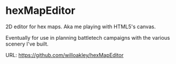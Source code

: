 hexMapEditor
============

2D editor for hex maps. Aka me playing with HTML5's canvas.

Eventually for use in planning battletech campaigns with the various scenery I've built.

URL: https://github.com/willoakley/hexMapEditor